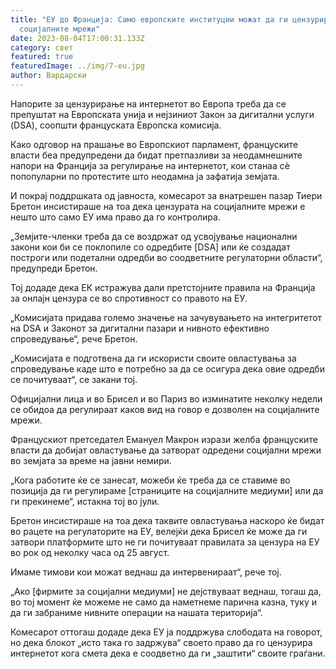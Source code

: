 ```yaml
---
title: "ЕУ до Франција: Само европските институции можат да ги цензурираат
  социјалните мрежи"
date: 2023-08-04T17:00:31.133Z
category: свет
featured: true
featuredImage: ../img/7-eu.jpg
author: Вардарски
---
```

Напорите за цензурирање на интернетот во Европа треба да се препуштат на Европската унија и нејзиниот Закон за дигитални услуги (DSA), соопшти француската Европска комисија.

Како одговор на прашање во Европскиот парламент, француските власти беа предупредени да бидат претпазливи за неодамнешните напори на Франција за регулирање на интернетот, кои станаа сè попопуларни по протестите што неодамна ја зафатија земјата.

И покрај поддршката од јавноста, комесарот за внатрешен пазар Тиери Бретон инсистираше на тоа дека цензурата на социјалните мрежи е нешто што само ЕУ има право да го контролира.

„Земјите-членки треба да се воздржат од усвојување национални закони кои би се поклопиле со одредбите \[DSA] или ќе создадат построги или подетални одредби во соодветните регулаторни области“, предупреди Бретон.

Тој додаде дека ЕК истражува дали претстојните правила на Франција за онлајн цензура се во спротивност со правото на ЕУ.

„Комисијата придава големо значење на зачувувањето на интегритетот на DSA и Законот за дигитални пазари и нивното ефективно спроведување“, рече Бретон.

„Комисијата е подготвена да ги искористи своите овластувања за спроведување каде што е потребно за да се осигура дека овие одредби се почитуваат“, се закани тој.

Официјални лица и во Брисел и во Париз во изминатите неколку недели се обидоа да регулираат каков вид на говор е дозволен на социјалните мрежи.

Францускиот претседател Емануел Макрон изрази желба француските власти да добијат овластување да затворат одредени социјални мрежи во земјата за време на јавни немири.

„Кога работите ќе се занесат, можеби ќе треба да се ставиме во позиција да ги регулираме \[страниците на социјалните медиуми] или да ги прекинеме“, истакна тој во јули.

Бретон инсистираше на тоа дека таквите овластувања наскоро ќе бидат во рацете на регулаторите на ЕУ, велејќи дека Брисел ќе може да ги затвори платформите што не ги почитуваат правилата за цензура на ЕУ во рок од неколку часа од 25 август.

Имаме тимови кои можат веднаш да интервенираат“, рече тој.

„Ако \[фирмите за социјални медиуми] не дејствуваат веднаш, тогаш да, во тој момент ќе можеме не само да наметнеме парична казна, туку и да ги забраниме нивните операции на нашата територија“.

Комесарот оттогаш додаде дека ЕУ ја поддржува слободата на говорот, но дека блокот „исто така го задржува“ своето право да го цензурира интернетот кога смета дека е соодветно да ги „заштити“ своите граѓани.
